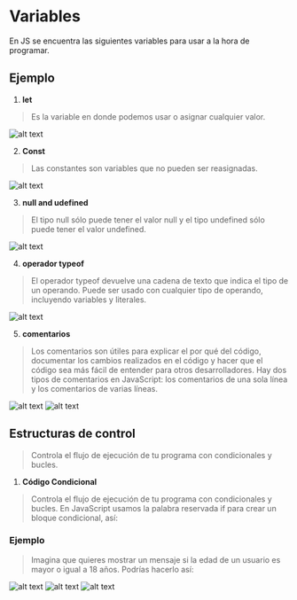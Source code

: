 # Variables 
En JS se encuentra las siguientes variables para usar a la hora de programar.

## Ejemplo
1. **let**
> Es la variable en donde podemos usar o asignar cualquier valor.


![alt text](let.png)

2. **Const**
> Las constantes son variables que no pueden ser reasignadas.

![alt text](Const.png)

3. **null and udefined**
> El tipo null sólo puede tener el valor null y el tipo undefined sólo puede tener el valor undefined.

![alt text](nullundefined.png)

4. **operador typeof**
> El operador typeof devuelve una cadena de texto que indica el tipo de un operando. Puede ser usado con cualquier tipo de operando, incluyendo variables y literales.

![alt text](typeof.png)


5. **comentarios**
> Los comentarios son útiles para explicar el por qué del código, documentar los cambios realizados en el código y hacer que el código sea más fácil de entender para otros desarrolladores. Hay dos tipos de comentarios en JavaScript: los comentarios de una sola línea y los comentarios de varias líneas.

![alt text](Comentariosolalinea.png)
![alt text](Comentariovariaslineas.png)


## Estructuras de control

> Controla el flujo de ejecución de tu programa con condicionales y bucles.

1. **Código Condicional**

> Controla el flujo de ejecución de tu programa con condicionales y bucles.
> En JavaScript usamos la palabra reservada if para crear un bloque condicional, así:

### Ejemplo

> Imagina que quieres mostrar un mensaje si la edad de un usuario es mayor o igual a 18 años. Podrías hacerlo así:

![alt text](Condicional_if.png)
![alt text](Condicional_else.png)
![alt text](Condicional_elseif.png)

